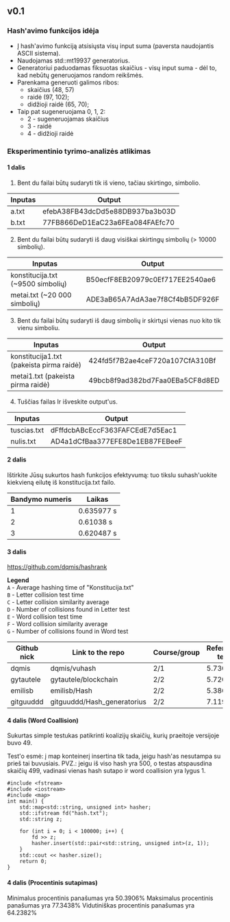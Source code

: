 ## v0.1

### Hash'avimo funkcijos idėja
* Į hash'avimo funkciją atsisiųsta visų input suma (paversta naudojantis ASCII sistema).
* Naudojamas std::mt19937 generatorius.
* Generatoriui paduodamas fiksuotas skaičius - visų input suma - dėl to, kad nebūtų generuojamos random reikšmės.
* Parenkama generuoti galimos ribos:
  * skaičius (48, 57)
  * raidė (97, 102);
  * didžioji raidė (65, 70);
* Taip pat sugeneruojama 0, 1, 2:
  * 2 - sugeneruojamas skaičius
  * 3 - raidė
  * 4 - didžioji raidė
  
### Eksperimentinio tyrimo-analizės atlikimas
#### 1 dalis

1. Bent du failai būtų sudaryti tik iš vieno, tačiau skirtingo, simbolio.

| Inputas  | Output |
| ------------- | ------------- |
| a.txt  | efebA38FB43dcDd5e88DB937ba3b03D  |
| b.txt  | 77FB866DeD1EaC23a6FEa084FAEfc70  |

2. Bent du failai būtų sudaryti iš daug visiškai skirtingų simbolių (> 10000 simbolių).

| Inputas  | Output |
| ------------- | ------------- |
| konstitucija.txt (~9500 simbolių) | B50ecfF8EB20979c0Ef717EE2540ae6 |
| metai.txt (~20 000 simbolių)  | ADE3aB65A7AdA3ae7f8Cf4bB5DF926F  |

3. Bent du failai būtų sudaryti iš daug simbolių ir skirtųsi vienas nuo kito tik vienu simboliu.

| Inputas  | Output |
| ------------- | ------------- |
| konstitucija1.txt (pakeista pirma raidė) | 424fd5f7B2ae4ceF720a107CfA310Bf |
| metai1.txt (pakeista pirma raidė)  | 49bcb8f9ad382bd7Faa0EBa5CF8d8ED  |

4. Tuščias failas Ir išveskite output'us.

| Inputas  | Output |
| ------------- | ------------- |
| tuscias.txt  | dFffdcbABcEccF363FAFCEdE7d5Eac1  |
| nulis.txt  | AD4a1dCfBaa377EFE8De1EB87FEBeeF  |

#### 2 dalis

Ištirkite Jūsų sukurtos hash funkcijos efektyvumą: tuo tikslu suhash'uokite kiekvieną eilutę iš konstitucija.txt failo.

| Bandymo numeris  | Laikas |
| ------------- | ------------- |
| 1  | 0.635977 s |
| 2  | 0.61038 s  |
| 3  | 0.620487 s |

#### 3 dalis
https://github.com/dqmis/hashrank

**Legend**  
`A` - Average hashing time of "Konstitucija.txt"  
`B` - Letter collision test time  
`C` - Letter collision similarity average  
`D` - Number of collisions found in Letter test  
`E` - Word collision test time  
`F` - Word collision similarity average  
`G` - Number of collisions found in Word test  

| Github nick | Link to the repo            | Course/group | Reference test | A      | B         | C      | D    | E          | F      | G  |
|-------------|-----------------------------|--------------|----------------|--------|-----------|--------|------|------------|--------|----|
| dqmis       | dqmis/vuhash                | 2/1          | 5.7301         | 0.0052 | 1417.6514 | 0.1108 | 9917 | 1497.0956s | 0.0056 | 0  |
| gytautele   | gytautele/blockchain        | 2/2          | 5.7201         | 0.0047 | 1043.5663 | 0.0136 | 0    | 1060.4037  | 0.0141 | 0 |
| emilisb     | emilisb/Hash                | 2/2          | 5.3863         | 0.0035 | 804.7102  | 0.0108 | 0    | 820.5668   | 0.0108 | 0  |
| gitguuddd   | gitguuddd/Hash_generatorius | 2/2          | 7.119          | 0.0285 | 6833.3648 | 0.0308 | 2    | 6840.2643  | 0.005  | 0  |

#### 4 dalis (Word Coallision)

Sukurtas simple testukas patikrinti koalizijų skaičių, kurių praeitoje versijoje buvo 49.

Test'o esmė: į map konteinerį insertina tik tada, jeigu hash'as nesutampa su prieš tai buvusiais.
PVZ.: jeigu iš viso hash yra 500, o testas atspausdina skaičių 499, vadinasi vienas hash sutapo ir word coallision yra lygus 1.

```
#include <fstream>
#include <iostream>
#include <map>
int main() {
    std::map<std::string, unsigned int> hasher;
    std::ifstream fd("hash.txt");
    std::string z;

    for (int i = 0; i < 100000; i++) {
        fd >> z;
        hasher.insert(std::pair<std::string, unsigned int>(z, 1));
    }
    std::cout << hasher.size();
    return 0;
}
```

#### 4 dalis (Procentinis sutapimas)

Minimalus procentinis panašumas yra 50.3906%
Maksimalus procentinis panašumas yra 77.3438%
Vidutiniškas procentinis panašumas yra 64.2382%
